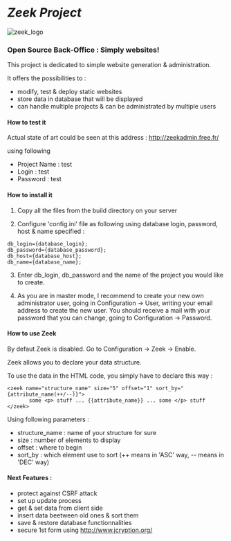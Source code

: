 [zeek_logo]: http://www.ohohleo.fr/img/complain.pn "www.ohohleo.fr"

# *Zeek Project*

![zeek_logo]

### Open Source Back-Office : Simply websites!

This project is dedicated to simple website generation & administration.

It offers the possibilities to :
- modify, test & deploy static websites
- store data in database that will be displayed
- can handle multiple projects & can be administrated by multiple users

#### How to test it

Actual state of art could be seen at this address : http://zeekadmin.free.fr/

using following

 - Project Name : test
 - Login : test
 - Password : test

#### How to install it

1. Copy all the files from the build directory on your server

2. Configure 'config.ini' file as following using database login,
password, host & name specified :

```
db_login={database_login};
db_password={database_password};
db_host={database_host};
db_name={database_name};
```

3. Enter db_login, db_password and the name of the project you would
like to create.

4. As you are in master mode, I recommend to create your new own
administrator user, going in Configuration -> User, writing your email
address to create the new user. You should receive a mail with your
password that you can change, going to Configuration -> Password.

#### How to use Zeek

By defaut Zeek is disabled. Go to Configuration -> Zeek -> Enable.

Zeek allows you to declare your data structure.

To use the data in the HTML code, you simply have to declare this way :

```
<zeek name="structure_name" size="5" offset="1" sort_by="{attribute_name(++/--)}">
       some <p> stuff ... {{attribute_name}} ... some </p> stuff
</zeek>
```
Using following parameters :
 - structure_name : name of your structure for sure
 - size : number of elements to display
 - offset : where to begin
 - sort_by : which element use to sort (++ means in 'ASC' way, -- means in 'DEC' way)

#### Next Features :
 - protect against CSRF attack
 - set up update process
 - get & set data from client side
 - insert data beetween old ones & sort them
 - save & restore database functionnalities
 - secure 1st form using http://www.jcryption.org/
